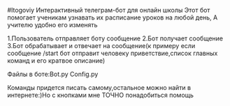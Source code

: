 #Itogoviy Интерактивный телеграм-бот для онлайн школы
Этот бот помогает ученикам узнавать их расписание уроков на любой день, А учителю удобно его изменять

1.Пользователь отправляет боту сообщение 2.Бот получает сообщение 3.Бот обрабатывает и отвечает на сообщение(к примеру если сообщение /start бот отправит человеку приветствие,список главных команд и его кратвое описание)

Файлы в боте:Bot.py Config.py

Команды придется писать самому,остальное можно найти в интернете:)Но с кнопками мне ТОЧНО понадобиться помощь
